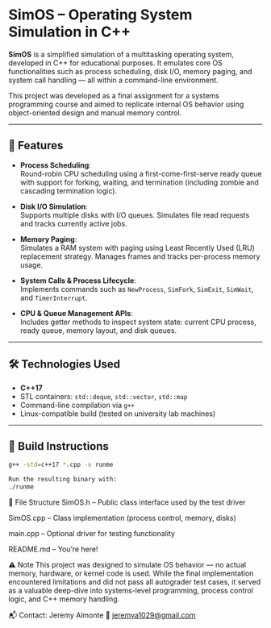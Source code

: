 # SimOS – Operating System Simulation in C++

**SimOS** is a simplified simulation of a multitasking operating system, developed in C++ for educational purposes. It emulates core OS functionalities such as process scheduling, disk I/O, memory paging, and system call handling — all within a command-line environment.

This project was developed as a final assignment for a systems programming course and aimed to replicate internal OS behavior using object-oriented design and manual memory control.

---

## 🧠 Features

- **Process Scheduling**:  
  Round-robin CPU scheduling using a first-come-first-serve ready queue with support for forking, waiting, and termination (including zombie and cascading termination logic).

- **Disk I/O Simulation**:  
  Supports multiple disks with I/O queues. Simulates file read requests and tracks currently active jobs.

- **Memory Paging**:  
  Simulates a RAM system with paging using Least Recently Used (LRU) replacement strategy. Manages frames and tracks per-process memory usage.

- **System Calls & Process Lifecycle**:  
  Implements commands such as `NewProcess`, `SimFork`, `SimExit`, `SimWait`, and `TimerInterrupt`.

- **CPU & Queue Management APIs**:  
  Includes getter methods to inspect system state: current CPU process, ready queue, memory layout, and disk queues.

---

## 🛠 Technologies Used

- **C++17**
- STL containers: `std::deque`, `std::vector`, `std::map`
- Command-line compilation via `g++`
- Linux-compatible build (tested on university lab machines)

---

## 🚀 Build Instructions

```bash
g++ -std=c++17 *.cpp -o runme

Run the resulting binary with:
./runme
```
📂 File Structure
SimOS.h – Public class interface used by the test driver

SimOS.cpp – Class implementation (process control, memory, disks)

main.cpp – Optional driver for testing functionality

README.md – You’re here!

⚠️ Note
This project was designed to simulate OS behavior — no actual memory, hardware, or kernel code is used. While the final implementation encountered limitations and did not pass all autograder test cases, it served as a valuable deep-dive into systems-level programming, process control logic, and C++ memory handling.

📬 Contact:
Jeremy Almonte
📧 jeremya1029@gmail.com
